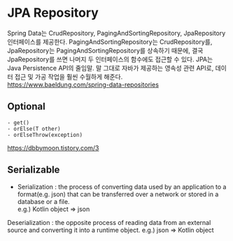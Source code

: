 # JPA Repository

Spring Data는 CrudRepository, PagingAndSortingRepository, JpaRepository 인터페이스를 제공한다. PagingAndSortingRepository는 CrudRepository를, JpaRepository는 PagingAndSortingRepository를 상속하기 때문에, 결국 JpaRepository를 쓰면 나머지 두 인터페이스의 함수에도 접근할 수 있다. JPA는 Java Persistence API의 줄임말. 말 그대로 자바가 제공하는 영속성 관련 API로, 데이터 접근 및 가공 작업을 훨씬 수월하게 해준다.     
https://www.baeldung.com/spring-data-repositories


## Optional<T>
    - get()
    - orElse(T other)
    - orElseThrow(exception)  
https://dbbymoon.tistory.com/3

## Serializable
 - Serialization : the process of converting data used by an application to a format(e.g. json) that can be transferred over a network or stored in a database or a file.  
    e.g.) Kotlin object => json

Deserialization : the opposite process of reading data from an external source and converting it into a runtime object. 
    e.g.) json => Kotlin object
